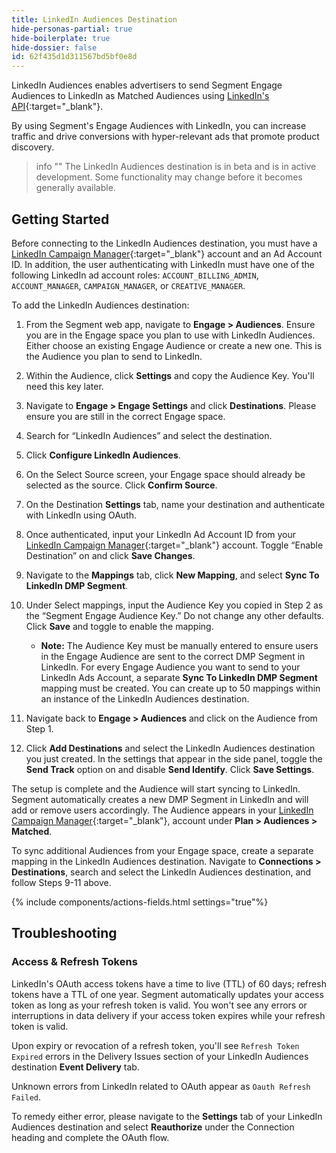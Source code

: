 ```yaml
---
title: LinkedIn Audiences Destination
hide-personas-partial: true
hide-boilerplate: true
hide-dossier: false
id: 62f435d1d311567bd5bf0e8d
---
```



LinkedIn Audiences enables advertisers to send Segment Engage Audiences to LinkedIn as Matched Audiences using [LinkedIn's API](https://learn.microsoft.com/en-us/linkedin/marketing/integrations/matched-audiences/matched-audiences){:target="_blank"}.

By using Segment's Engage Audiences with LinkedIn, you can increase traffic and drive conversions with hyper-relevant ads that promote product discovery.

> info ""
> The LinkedIn Audiences destination is in beta and is in active development. Some functionality may change before it becomes generally available.

## Getting Started

Before connecting to the LinkedIn Audiences destination, you must have a [LinkedIn Campaign Manager](https://www.linkedin.com/campaignmanager){:target="_blank"} account and an Ad Account ID. In addition, the user authenticating with LinkedIn must have one of the following LinkedIn ad account roles: `ACCOUNT_BILLING_ADMIN`, `ACCOUNT_MANAGER`, `CAMPAIGN_MANAGER`, or `CREATIVE_MANAGER`.

To add the LinkedIn Audiences destination:

1. From the Segment web app, navigate to **Engage > Audiences**. Ensure you are in the Engage space you plan to use with LinkedIn Audiences. Either choose an existing Engage Audience or create a new one. This is the Audience you plan to send to LinkedIn.

2. Within the Audience, click **Settings** and copy the Audience Key. You'll need this key later.

3. Navigate to **Engage > Engage Settings** and click **Destinations**. Please ensure you are still in the correct Engage space.

4. Search for “LinkedIn Audiences” and select the destination.

5. Click **Configure LinkedIn Audiences**.

6. On the Select Source screen, your Engage space should already be selected as the source. Click **Confirm Source**.

7. On the Destination **Settings** tab, name your destination and authenticate with LinkedIn using OAuth.

8. Once authenticated, input your LinkedIn Ad Account ID from your [LinkedIn Campaign Manager](https://www.linkedin.com/campaignmanager){:target="_blank"} account. Toggle “Enable Destination” on and click  **Save Changes**.

9. Navigate to the **Mappings** tab, click **New Mapping**, and select **Sync To LinkedIn DMP Segment**.

10. Under Select mappings, input the Audience Key you copied in Step 2 as the “Segment Engage Audience Key.” Do not change any other defaults. Click **Save** and toggle to enable the mapping.
     * **Note:** The Audience Key must be manually entered to ensure users in the Engage Audience are sent to the correct DMP Segment in LinkedIn. For every Engage Audience you want to send to your LinkedIn Ads Account, a separate **Sync To LinkedIn DMP Segment** mapping must be created. You can create up to 50 mappings within an instance of the LinkedIn Audiences destination.

11. Navigate back to **Engage > Audiences** and click on the Audience from Step 1. 

12. Click **Add Destinations** and select the LinkedIn Audiences destination you just created. In the settings that appear in the side panel, toggle the **Send Track** option on and disable **Send Identify**. Click **Save Settings**.

The setup is complete and the Audience will start syncing to LinkedIn. Segment automatically creates a new DMP Segment in LinkedIn and will add or remove users accordingly. The Audience appears in your [LinkedIn Campaign Manager](https://www.linkedin.com/campaignmanager){:target="_blank"}, account under **Plan > Audiences > Matched**.

To sync additional Audiences from your Engage space, create a separate mapping in the LinkedIn Audiences destination. Navigate to **Connections > Destinations**, search and select the LinkedIn Audiences destination, and follow Steps 9-11 above.

{% include components/actions-fields.html settings="true"%}

## Troubleshooting

### Access & Refresh Tokens
LinkedIn's OAuth access tokens have a time to live (TTL) of 60 days; refresh tokens have a TTL of one year. Segment automatically updates your access token as long as your refresh token is valid. You won't see any errors or interruptions in data delivery if your access token expires while your refresh token is valid.

Upon expiry or revocation of a refresh token, you'll see `Refresh Token Expired` errors in the Delivery Issues section of your LinkedIn Audiences destination **Event Delivery** tab.

Unknown errors from LinkedIn related to OAuth appear as `Oauth Refresh Failed`.

To remedy either error, please navigate to the **Settings** tab of your LinkedIn Audiences destination and select **Reauthorize** under the Connection heading and complete the OAuth flow.
